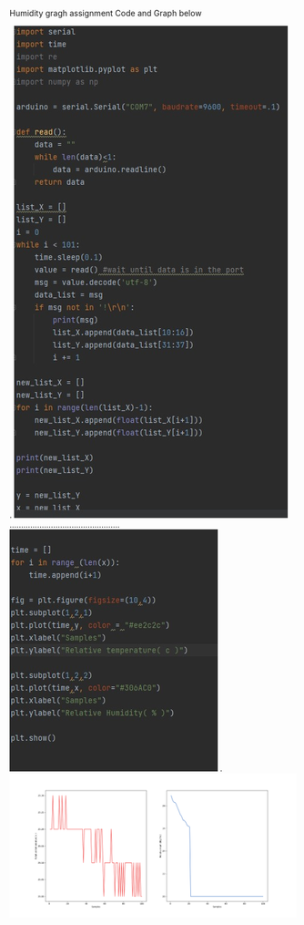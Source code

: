 Humidity gragh assignment
Code and Graph below



.
![](https://github.com/ZavenGaloyan/Unit2_repo/blob/main/Lessons/Humidity_code_1.jpg)
................................................
![](https://github.com/ZavenGaloyan/Unit2_repo/blob/main/Lessons/Humidity_code_2.jpg)
.
![](https://github.com/ZavenGaloyan/Unit2_repo/blob/main/Lessons/humidity_graph.png)
